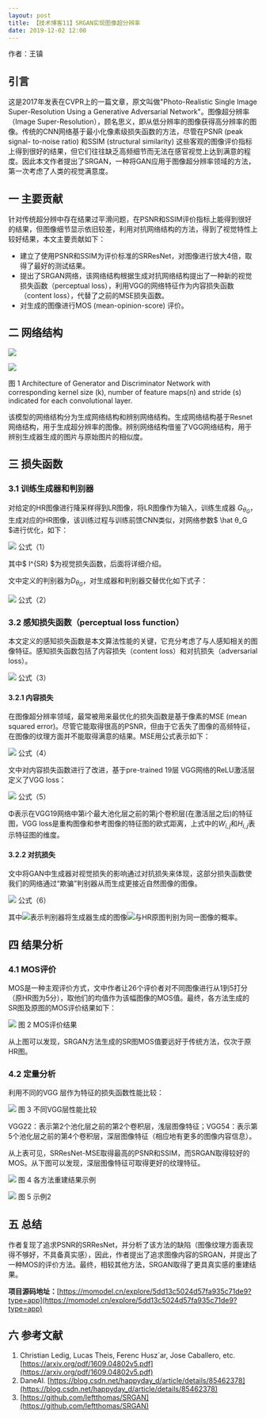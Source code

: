 ```yaml
---
layout: post
title: 【技术博客11】SRGAN实现图像超分辨率
date: 2019-12-02 12:00
---
```


作者：王镇

## 引言

这是2017年发表在CVPR上的一篇文章，原文叫做"Photo-Realistic Single Image Super-Resolution Using a Generative Adversarial Network"。图像超分辨率（Image Super-Resolution），顾名思义，即从低分辨率的图像获得高分辨率的图像。传统的CNN网络基于最小化像素级损失函数的方法，尽管在PSNR (peak signal- to-noise ratio) 和SSIM (structural similarity) 这些客观的图像评价指标上得到很好的结果，但它们往往缺乏高频细节而无法在感官视觉上达到满意的程度。因此本文作者提出了SRGAN，一种将GAN应用于图像超分辨率领域的方法，第一次考虑了人类的视觉满意度。


## 一 主要贡献

针对传统超分辨中存在结果过平滑问题，在PSNR和SSIM评价指标上能得到很好的结果，但图像细节显示依旧较差，利用对抗网络结构的方法，得到了视觉特性上较好结果，本文主要贡献如下：

- 建立了使用PSNR和SSIM为评价标准的SRResNet，对图像进行放大4倍，取得了最好的测试结果。
- 提出了SRGAN网络，该网络结构根据生成对抗网络结构提出了一种新的视觉损失函数（perceptual loss），利用VGG的网络特征作为内容损失函数（content loss），代替了之前的MSE损失函数。
- 对生成的图像进行MOS (mean-opinion-score) 评价。
 

## 二 网络结构

![](https://imgbed.momodel.cn/201919102159-Z.png)

![](https://imgbed.momodel.cn/201919102200-Z.png)

图 1 Architecture of Generator and Discriminator Network with corresponding kernel size (k), number of feature maps(n) and stride (s) indicated for each convolutional layer.

该模型的网络结构分为生成网络结构和辨别网络结构。生成网络结构基于Resnet网络结构，用于生成超分辨率的图像。辨别网络结构借鉴了VGG网络结构，用于辨别生成器生成的图片与原始图片的相似度。


## 三 损失函数

### 3.1 训练生成器和判别器

对给定的HR图像进行降采样得到LR图像，将LR图像作为输入，训练生成器 $G_{θ_G}$，生成对应的HR图像，该训练过程与训练前馈CNN类似，对网络参数$ \hat θ_G $进行优化，如下：

![](https://imgbed.momodel.cn/201919102202-E.png)
公式（1）

其中$ l^{SR} $为视觉损失函数，后面将详细介绍。

文中定义的判别器为$D_{θ_G}$，对生成器和判别器交替优化如下式子：

![](https://imgbed.momodel.cn/201919102203-V.png)
公式（2）

### 3.2 感知损失函数（perceptual loss function）

本文定义的感知损失函数是本文算法性能的关键，它充分考虑了与人感知相关的图像特征。感知损失函数包括了内容损失（content loss）和对抗损失（adversarial loss）。

![](https://imgbed.momodel.cn/201919102204-2.png)
公式（3）

#### 3.2.1 内容损失

在图像超分辨率领域，最常被用来最优化的损失函数是基于像素的MSE (mean squared error)。尽管它能取得很高的PSNR，但由于它丢失了图像的高频特征，在图像的纹理方面并不能取得满意的结果。MSE用公式表示如下：

![](https://imgbed.momodel.cn/201919102204-W.png)
公式（4）

文中对内容损失函数进行了改进，基于pre-trained 19层 VGG网络的ReLU激活层定义了VGG loss：

![](https://imgbed.momodel.cn/201919102204-Y.png)
公式（5）

Φ表示在VGG19网络中第i个最大池化层之前的第j个卷积层(在激活层之后)的特征图，VGG loss是重构图像和参考图像的特征图的欧式距离，上式中的$W_{i,j}$和$H_{i,j}$表示特征图的维度。

#### 3.2.2 对抗损失

文中将GAN中生成器对视觉损失的影响通过对抗损失来体现，这部分损失函数使我们的网络通过“欺骗”判别器从而生成更接近自然图像的图像。

![](https://imgbed.momodel.cn/201919102209-W.png)
公式（6）

其中![](https://imgbed.momodel.cn/201919102209-g.png)表示判别器将生成器生成的图像![](https://imgbed.momodel.cn/201919102210-k.png)与HR原图判别为同一图像的概率。


## 四 结果分析

### 4.1 MOS评价

MOS是一种主观评价方式，文中作者让26个评价者对不同图像进行从1到5打分（原HR图为5分），取他们的均值作为该幅图像的MOS值。最终，各方法生成的SR图及原图的MOS评价结果如下：

![](https://imgbed.momodel.cn/201919102210-a.png)
图 2 MOS评价结果

从上图可以发现，SRGAN方法生成的SR图MOS值要远好于传统方法，仅次于原HR图。

### 4.2 定量分析

利用不同的VGG 层作为特征的损失函数性能比较：

![](https://imgbed.momodel.cn/201919102211-B.png)
图 3 不同VGG层性能比较

VGG22：表示第2个池化层之前的第2个卷积层，浅层图像特征；VGG54：表示第5个池化层之前的第4个卷积层，深层图像特征（相应地有更多的图像内容信息）。

从上表可见，SRResNet-MSE取得最高的PSNR和SSIM，而SRGAN取得较好的MOS。从下图可以发现，深层图像特征可取得更好的纹理特征。

![](https://imgbed.momodel.cn/201919102211-u.png)
图 4 各方法重建结果示例

![](https://imgbed.momodel.cn/201919102211-4.png)
图 5 示例2


## 五 总结

作者复现了追求PSNR的SRResNet，并分析了该方法的缺陷（图像纹理方面表现得不够好，不具备真实感），因此，作者提出了追求图像内容的SRGAN，并提出了一种MOS的评价方法。最终，相较其他方法，SRGAN取得了更具真实感的重建结果。

**项目源码地址：**[https://momodel.cn/explore/5dd13c5024d57fa935c71de9?type=app](https://momodel.cn/explore/5dd13c5024d57fa935c71de9?type=app)


## 六 参考文献

1. Christian Ledig, Lucas Theis, Ferenc Husz´ar, Jose Caballero, etc. [https://arxiv.org/pdf/1609.04802v5.pdf](https://arxiv.org/pdf/1609.04802v5.pdf)
1. DaneAI. [https://blog.csdn.net/happyday_d/article/details/85462378](https://blog.csdn.net/happyday_d/article/details/85462378)
1. [https://github.com/leftthomas/SRGAN](https://github.com/leftthomas/SRGAN)

